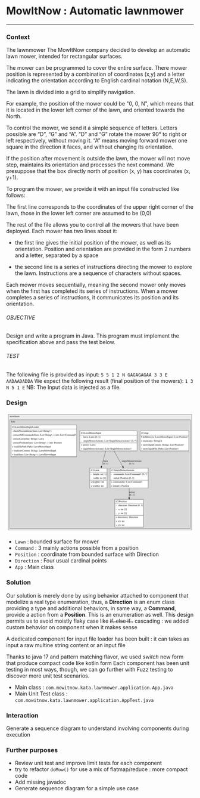 # MowItNow : Automatic lawnmower
___

### Context
The lawnmower
The MowItNow company decided to develop an automatic lawn mower,
intended for rectangular surfaces.

The mower can be programmed to cover the entire surface. There
mower position is represented by a combination of coordinates (x,y)
and a letter indicating the orientation according to English cardinal notation (N,E,W,S).

The lawn is divided into a grid to simplify navigation.

For example, the position of the mower could be "0, 0, N", which means that it
is located in the lower left corner of the lawn, and oriented towards the North.

To control the mower, we send it a simple sequence of letters. Letters
possible are “D”, “G” and “A”. “D” and “G” rotate the mower 90° to
right or left respectively, without moving it. “A” means moving forward
mower one square in the direction it faces, and without changing
its orientation.

If the position after movement is outside the lawn, the mower will not move
step, maintains its orientation and processes the next command.
We presuppose that the box directly north of position (x, y) has
coordinates (x, y+1).

To program the mower, we provide it with an input file constructed like
follows:

The first line corresponds to the coordinates of the upper right corner of the
lawn, those in the lower left corner are assumed to be (0,0)

The rest of the file allows you to control all the mowers that have been
deployed. Each mower has two lines about it:

- the first line gives the initial position of the mower, as well as
its orientation. Position and orientation are provided in the form
2 numbers and a letter, separated by a space

- the second line is a series of instructions directing the mower
to explore the lawn. Instructions are a sequence of characters without
spaces.

Each mower moves sequentially, meaning the second
mower only moves when the first has completed its series
of instructions. When a mower completes a series of instructions, it communicates its position
and its orientation.

###### OBJECTIVE
Design and write a program in Java. This program must implement the
specification above and pass the test below.

###### TEST
The following file is provided as input: `5 5 1 2 N GAGAGAGAA 3 3 E AADAADADDA`
We expect the following result (final position of the mowers): `1 3 N 5 1 E` NB: The
Input data is injected as a file.

### Design
![image](./src/main/docs/App-structure.svg)

- `Lawn` : bounded surface for mower
- `Command` : 3 mainly actions possible from a position
- `Position` : coordinate from bounded surface with Direction
- `Direction` : Four usual cardinal points
- `App` : Main class
### Solution

Our solution is merely done by using behavior attached to component that modelize a real type enumeration, thus,
a **Direction** is an enum class providing a type and additional behaviors, in same way,
a **Command**, provide a action from a **Position**. This is an enumeration as well.
This design permits us to avoid moistly flaky case like ~~if..else if..~~ cascading : we added custom behavior on component when it makes sense

A dedicated component for input file loader has been built : it can takes as input a raw multine string content or an input file

Thanks to java 17 and pattern matching flavor, we used _switch_ new form that produce compact code like kotlin form
Each component has been unit testing in most ways, though, we can go further with Fuzz testing to discover more unit test scenarios.

- Main class : `com.mowitnow.kata.lawnmower.application.App.java`
- Main Unit Test class : `com.mowitnow.kata.lawnmower.application.AppTest.java`

### Interaction
Generate a sequence diagram to understand involving components during execution

### Further purposes
- Review unit test and improve limit tests for each component
- try to refactor `doMow()` for use a mix of flatmap/reduce : more compact code
- Add missing javadoc
- Generate sequence diagram for a simple use case

